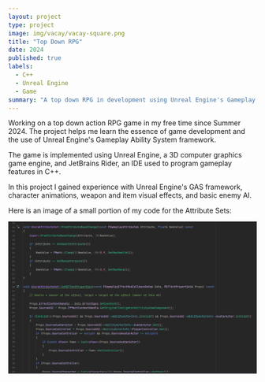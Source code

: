 ```yaml
---
layout: project
type: project
image: img/vacay/vacay-square.png
title: "Top Down RPG"
date: 2024
published: true
labels:
  - C++
  - Unreal Engine
  - Game
summary: "A top down RPG in development using Unreal Engine's Gameplay Ability System."
---
```


Working on a top down action RPG game in my free time since Summer 2024. The project helps me learn the essence of game development and the use of Unreal Engine's Gameplay Ability System framework.

The game is implemented using Unreal Engine, a 3D computer graphics game engine, and JetBrains Rider, an IDE used to program gameplay features in C++.

In this project I gained experience with Unreal Engine's GAS framework, character animations, weapon and item visual effects, and basic enemy AI.

Here is an image of a small portion of my code for the Attribute Sets:

<img class="img-fluid" src="../img/TopDownRPGCode.png">
